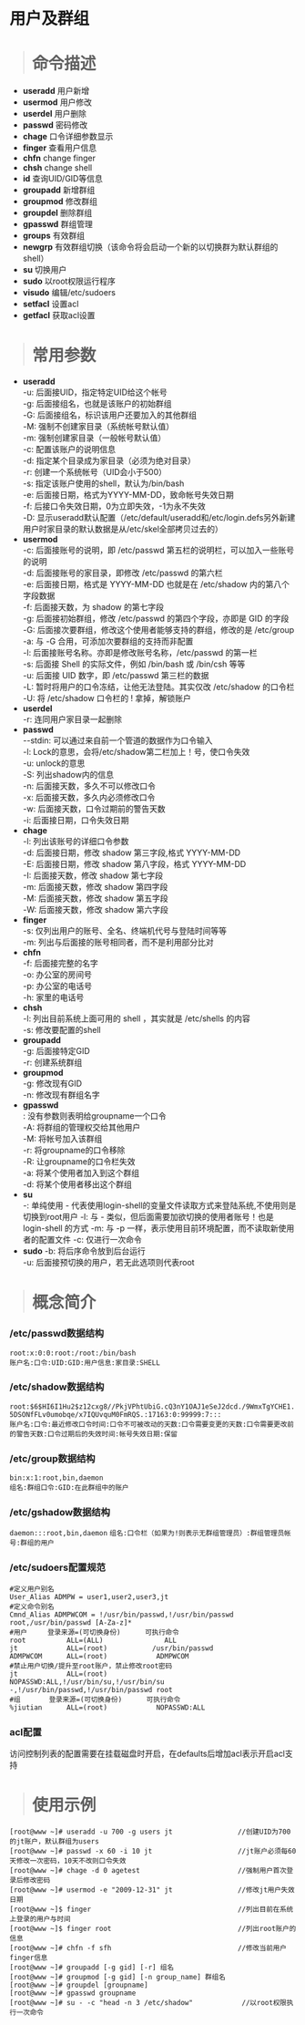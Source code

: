 # 用户及群组 #
> # 命令描述 #

* **useradd** 用户新增
* **usermod** 用户修改
* **userdel** 用户删除
* **passwd** 密码修改
* **chage** 口令详细参数显示
* **finger** 查看用户信息
* **chfn** change finger
* **chsh** change shell
* **id** 查询UID/GID等信息
* **groupadd** 新增群组
* **groupmod** 修改群组
* **groupdel** 删除群组
* **gpasswd** 群组管理
* **groups** 有效群组
* **newgrp** 有效群组切换（该命令将会启动一个新的以切换群为默认群组的shell）
* **su** 切换用户
* **sudo** 以root权限运行程序
* **visudo** 编辑/etc/sudoers
* **setfacl** 设置acl
* **getfacl** 获取acl设置

> # 常用参数 #

* **useradd**  
  -u: 后面接UID，指定特定UID给这个帐号  
  -g: 后面接组名，也就是该账户的初始群组  
  -G: 后面接组名，标识该用户还要加入的其他群组  
  -M: 强制不创建家目录（系统帐号默认值）  
  -m: 强制创建家目录（一般帐号默认值）  
  -c: 配置该账户的说明信息  
  -d: 指定某个目录成为家目录（必须为绝对目录）  
  -r: 创建一个系统帐号（UID会小于500）  
  -s: 指定该账户使用的shell，默认为/bin/bash  
  -e: 后面接日期，格式为YYYY-MM-DD，致命帐号失效日期  
  -f: 后接口令失效日期，0为立即失效，-1为永不失效  
  -D: 显示useradd默认配置（/etc/default/useradd和/etc/login.defs另外新建用户时家目录的默认数据是从/etc/skel全部拷贝过去的）
* **usermod**  
  -c: 后面接账号的说明，即 /etc/passwd 第五栏的说明栏，可以加入一些账号的说明  
  -d: 后面接账号的家目录，即修改 /etc/passwd 的第六栏  
  -e: 后面接日期，格式是 YYYY-MM-DD 也就是在 /etc/shadow 内的第八个字段数据  
  -f: 后面接天数，为 shadow 的第七字段  
  -g: 后面接初始群组，修改 /etc/passwd 的第四个字段，亦即是 GID 的字段  
  -G: 后面接次要群组，修改这个使用者能够支持的群组，修改的是 /etc/group  
  -a: 与 -G 合用，可添加次要群组的支持而非配置  
  -l: 后面接账号名称。亦即是修改账号名称，/etc/passwd 的第一栏  
  -s: 后面接 Shell 的实际文件，例如 /bin/bash 或 /bin/csh 等等  
  -u: 后面接 UID 数字，即 /etc/passwd 第三栏的数据  
  -L: 暂时将用户的口令冻结，让他无法登陆。其实仅改 /etc/shadow 的口令栏  
  -U: 将 /etc/shadow 口令栏的 ! 拿掉，解锁账户  
* **userdel**  
  -r: 连同用户家目录一起删除  
* **passwd**  
  --stdin: 可以通过来自前一个管道的数据作为口令输入  
  -l: Lock的意思，会将/etc/shadow第二栏加上！号，使口令失效  
  -u: unlock的意思  
  -S: 列出shadow内的信息  
  -n: 后面接天数，多久不可以修改口令  
  -x: 后面接天数，多久内必须修改口令  
  -w: 后面接天数，口令过期前的警告天数  
  -i: 后面接日期，口令失效日期
* **chage**  
  -l: 列出该账号的详细口令参数  
  -d: 后面接日期，修改 shadow 第三字段,格式 YYYY-MM-DD  
  -E: 后面接日期，修改 shadow 第八字段，格式 YYYY-MM-DD  
  -I: 后面接天数，修改 shadow 第七字段  
  -m: 后面接天数，修改 shadow 第四字段  
  -M: 后面接天数，修改 shadow 第五字段  
  -W: 后面接天数，修改 shadow 第六字段  
* **finger**  
  -s: 仅列出用户的账号、全名、终端机代号与登陆时间等等  
  -m: 列出与后面接的账号相同者，而不是利用部分比对
* **chfn**  
  -f: 后面接完整的名字  
  -o: 办公室的房间号  
  -p: 办公室的电话号  
  -h: 家里的电话号
* **chsh**  
  -l: 列出目前系统上面可用的 shell ，其实就是 /etc/shells 的内容  
  -s: 修改要配置的shell
* **groupadd**  
  -g: 后面接特定GID  
  -r: 创建系统群组
* **groupmod**  
  -g: 修改现有GID  
  -n: 修改现有群组名字
* **gpasswd**  
    : 没有参数则表明给groupname一个口令  
  -A: 将群组的管理权交给其他用户  
  -M: 将帐号加入该群组  
  -r: 将groupname的口令移除  
  -R: 让groupname的口令栏失效  
  -a: 将某个使用者加入到这个群组  
  -d: 将某个使用者移出这个群组
* **su**  
   -: 单纯使用 - 代表使用login-shell的变量文件读取方式来登陆系统,不使用则是切换到root用户
  -l: 与 - 类似，但后面需要加欲切换的使用者账号！也是 login-shell 的方式
  -m: 与 -p 一样，表示使用目前环境配置，而不读取新使用者的配置文件
  -c: 仅进行一次命令
* **sudo**
  -b: 将后序命令放到后台运行  
  -u: 后面接预切换的用户，若无此选项则代表root


> # 概念简介 #

### /etc/passwd数据结构 ###
`root:x:0:0:root:/root:/bin/bash`  
`账户名:口令:UID:GID:用户信息:家目录:SHELL`
### /etc/shadow数据结构 ###
`root:$6$HI6I1Hu2$z12cxg8//PkjVPhtUbiG.cQ3nY1OAJ1eSeJ2dcd./9WmxTgYCHE1.5DSONfFLv0umobqe/x7IQUvquM0FmRQS.:17163:0:99999:7:::`  
`账户名:口令:最近修改口令时间:口令不可被改动的天数:口令需要变更的天数:口令需要更改前的警告天数:口令过期后的失效时间:帐号失效日期:保留`
### /etc/group数据结构 ###
`bin:x:1:root,bin,daemon`  
`组名:群组口令:GID:在此群组中的账户`
### /etc/gshadow数据结构 ###
`daemon:::root,bin,daemon`
`组名:口令栏（如果为!则表示无群组管理员）:群组管理员帐号:群组的用户`
### /etc/sudoers配置规范 ###
```
#定义用户别名
User_Alias ADMPW = user1,user2,user3,jt
#定义命令别名
Cmnd_Alias ADMPWCOM = !/usr/bin/passwd,!/usr/bin/passwd root,/usr/bin/passwd [A-Za-z]*
#用户     登录来源=(可切换身份)      可执行命令
root          ALL=(ALL)               ALL
jt            ALL=(root)           /usr/bin/passwd
ADMPWCOM      ALL=(root)            ADMPWCOM
#禁止用户切换/提升至root账户，禁止修改root密码
jt            ALL=(root)            NOPASSWD:ALL,!/usr/bin/su,!/usr/bin/su -,!/usr/bin/passwd,!/usr/bin/passwd root
#组       登录来源=(可切换身份)      可执行命令
%jiutian      ALL=(root)            NOPASSWD:ALL
```
### acl配置 ###
访问控制列表的配置需要在挂载磁盘时开启，在defaults后增加acl表示开启acl支持
> # 使用示例 #

```
[root@www ~]# useradd -u 700 -g users jt                //创建UID为700的jt账户，默认群组为users
[root@www ~]# passwd -x 60 -i 10 jt                     //jt账户必须每60天修改一次密码，10天不改则口令失效
[root@www ~]# chage -d 0 agetest                        //强制用户首次登录后修改密码
[root@www ~]# usermod -e "2009-12-31" jt                //修改jt用户失效日期
[root@www ~]$ finger                                    //列出目前在系统上登录的用户与时间
[root@www ~]$ finger root                               //列出root账户的信息
[root@www ~]# chfn -f sfh                               //修改当前用户finger信息
[root@www ~]# groupadd [-g gid] [-r] 组名
[root@www ~]# groupmod [-g gid] [-n group_name] 群组名
[root@www ~]# groupdel [groupname]
[root@www ~]# gpasswd groupname
[root@www ~]# su - -c "head -n 3 /etc/shadow"            //以root权限执行一次命令
```

